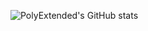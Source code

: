 ![PolyExtended's GitHub stats](https://github-readme-stats.vercel.app/api?username=TheBaconSpace&show_icons=true&theme=radical)
